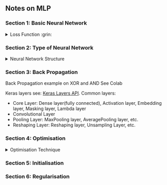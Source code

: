 ## Notes on MLP
### Section 1: Basic Neural Network

<details>
  <summary>Loss Function :grin:</summary>
  
The goal of supervised learning is to minimize the loss function
  1. Regression: the Mean Square Error (MSE) and Mean Absolute Error (MAE)
  2. Binary classification: the Binary Cross Entropy (BCE)
  3. Multi-class Classification: Categorical Cross Entropy (CCE)
  ![Image](https://github.com/YixinFan11/Machine-Learning/blob/master/MLP/images/loss_fun_1.png?raw=true)
</details>

### Section 2:  Type of Neural Network
<details>
  <summary>Neural Network Structure</summary>

 ![Image](https://github.com/YixinFan11/Machine-Learning/blob/master/MLP/images/fun_1.png?raw=true)
 
  Φ is activation function and output a is activation. Common activation function:
  
 ![Image](https://github.com/YixinFan11/Machine-Learning/blob/master/MLP/images/act_fun.png?raw=true)
 ![Image](https://github.com/YixinFan11/Machine-Learning/blob/master/MLP/images/act_fun_tab.png?raw=true)


</details>

### Section 3:  Back Propagation

Back Propagation example on XOR and AND See Colab

Keras layers see: [Keras Layers API](https://keras.io/api/layers/).
Common layers: 
 - Core Layer: Dense layer(fully connected), Activation layer, Embedding layer, Masking layer, Lambda layer
 - Convolutional Layer
 - Pooling Layer: MaxPooling layer, AveragePooling layer, etc.
 - Reshaping Layer: Reshaping layer, Unsampling Layer, etc.


### Section 4:  Optimisation

<details>
  <summary>Optimisation Technique</summary>
  
The goal of supervised learning is to minimize the loss function
 - Stochastic Gradient Descent 
 - Stochastic Gradient Descent with Momentum
 - RMSprop
 - ADAM
  



</details>

### Section 5:  Initialisation

### Section 6:  Regularisation

